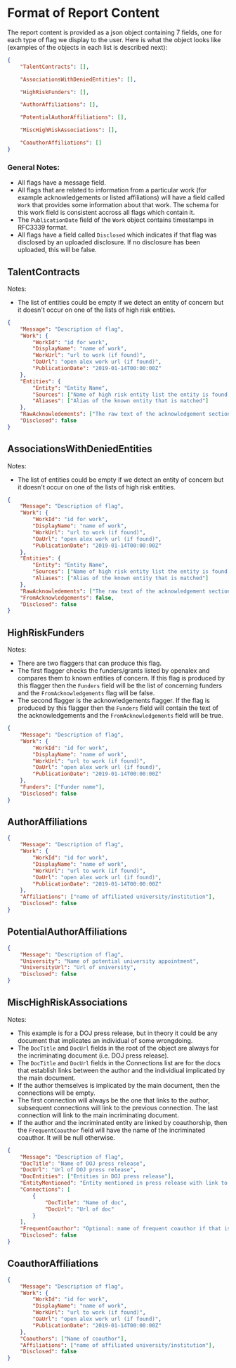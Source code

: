 # Format of Report Content

The report content is provided as a json object containing 7 fields, one for each type of 
flag we display to the user. Here is what the object looks like (examples of the objects in each list is described next): 
```json
{
    "TalentContracts": [],

    "AssociationsWithDeniedEntities": [],

    "HighRiskFunders": [],

    "AuthorAffiliations": [],

    "PotentialAuthorAffiliations": [],

    "MiscHighRiskAssociations": [],

    "CoauthorAffiliations": []
}
```

### General Notes: 
- All flags have a message field.
- All flags that are related to information from a particular work (for example acknowledgements or listed affiliations) will have a field called `Work` that provides some information about that work. The schema for this work field is consistent accross all flags which contain it. 
- The `PublicationDate` field of the `Work` object contains timestamps in RFC3339 format.
- All flags have a field called `Disclosed` which indicates if that flag was disclosed by an uploaded disclosure. If no disclosure has been uploaded, this will be false.

## TalentContracts
Notes: 
- The list of entities could be empty if we detect an entity of concern but it doesn't occur on one of the lists of high risk entities.
```json
{
    "Message": "Description of flag",
    "Work": {
        "WorkId": "id for work",
        "DisplayName": "name of work",
        "WorkUrl": "url to work (if found)",
        "OaUrl": "open alex work url (if found)",
        "PublicationDate": "2019-01-14T00:00:00Z"
    },
    "Entities": {
        "Entity": "Entity Name",
        "Sources": ["Name of high risk entity list the entity is found on"],
        "Aliases": ["Alias of the known entity that is matched"]
    },
    "RawAcknowledements": ["The raw text of the acknowledgement section of the work"],
    "Disclosed": false
}
```

## AssociationsWithDeniedEntities
Notes: 
- The list of entities could be empty if we detect an entity of concern but it doesn't occur on one of the lists of high risk entities. 
```json
{
    "Message": "Description of flag",
    "Work": {
        "WorkId": "id for work",
        "DisplayName": "name of work",
        "WorkUrl": "url to work (if found)",
        "OaUrl": "open alex work url (if found)",
        "PublicationDate": "2019-01-14T00:00:00Z"
    },
    "Entities": {
        "Entity": "Entity Name",
        "Sources": ["Name of high risk entity list the entity is found on"],
        "Aliases": ["Alias of the known entity that is matched"]
    },
    "RawAcknowledements": ["The raw text of the acknowledgement section of the work"],
    "FromAcknowledgements": false,
    "Disclosed": false
}
```

## HighRiskFunders
Notes:
- There are two flaggers that can produce this flag.
- The first flagger checks the funders/grants listed by openalex and compares them to known entities of concern. If this flag is produced by this flagger then the `Funders` field will be the list of concerning funders and the `FromAcknowledgements` flag will be false. 
- The second flagger is the acknowledgements flagger. If the flag is produced by this flagger then the `Funders` field will contain the text of the acknowledgements and the `FromAcknowledgements` field will be true.

```json
{
    "Message": "Description of flag",
    "Work": {
        "WorkId": "id for work",
        "DisplayName": "name of work",
        "WorkUrl": "url to work (if found)",
        "OaUrl": "open alex work url (if found)",
        "PublicationDate": "2019-01-14T00:00:00Z"
    },
    "Funders": ["Funder name"],
    "Disclosed": false
}
```

## AuthorAffiliations
```json
{
    "Message": "Description of flag",
    "Work": {
        "WorkId": "id for work",
        "DisplayName": "name of work",
        "WorkUrl": "url to work (if found)",
        "OaUrl": "open alex work url (if found)",
        "PublicationDate": "2019-01-14T00:00:00Z"
    },
    "Affiliations": ["name of affiliated university/institution"],
    "Disclosed": false
}
```

## PotentialAuthorAffiliations
```json
{
    "Message": "Description of flag",
    "University": "Name of potential university appointment",
    "UniversityUrl": "Url of university",
    "Disclosed": false
}
```

## MiscHighRiskAssociations
Notes: 
- This example is for a DOJ press release, but in theory it could be any document that implicates an individual of some wrongdoing.
- The `DocTitle` and `DocUrl` fields in the root of the object are always for the incriminating document (i.e. DOJ press release).
- The `DocTitle` and `DocUrl` fields in the Connections list are for the docs that establish links between the author and the individiual implicated by the main document.
- If the author themselves is implicated by the main document, then the connections will be empty. 
- The first connection will always be the one that links to the author, subsequent connections will link to the previous connection. The last connection will link to the main incriminating document.
- If the author and the incriminated entity are linked by coauthorship, then the `FrequentCoauthor` field will have the name of the incriminated coauthor. It will be null otherwise.
```json
{
    "Message": "Description of flag",
    "DocTitle": "Name of DOJ press release",
    "DocUrl": "Url of DOJ press release",
    "DocEntities": ["Entities in DOJ press release"],
    "EntityMentioned": "Entity mentioned in press release with link to author",
    "Connections": [
        {
            "DocTitle": "Name of doc",
            "DocUrl": "Url of doc"
        }
    ],
    "FrequentCoauthor": "Optional: name of frequent coauthor if that is the link",
    "Disclosed": false
}
```

## CoauthorAffiliations
```json
{
    "Message": "Description of flag",
    "Work": {
        "WorkId": "id for work",
        "DisplayName": "name of work",
        "WorkUrl": "url to work (if found)",
        "OaUrl": "open alex work url (if found)",
        "PublicationDate": "2019-01-14T00:00:00Z"
    },
    "Coauthors": ["Name of coauthor"],
    "Affiliations": ["name of affiliated university/institution"],
    "Disclosed": false
}
```